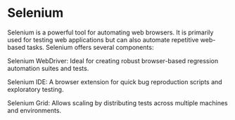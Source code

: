# Selenium
Selenium is a powerful tool for automating web browsers. It is primarily used for testing web applications but can also automate repetitive web-based tasks. Selenium offers several components:

Selenium WebDriver: Ideal for creating robust browser-based regression automation suites and tests.

Selenium IDE: A browser extension for quick bug reproduction scripts and exploratory testing.

Selenium Grid: Allows scaling by distributing tests across multiple machines and environments.
